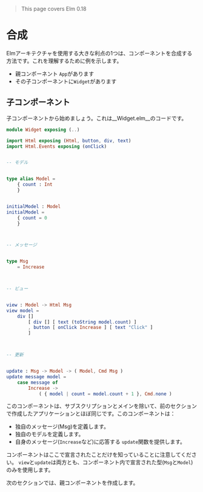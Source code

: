 >This page covers Elm 0.18

# 合成

Elmアーキテクチャを使用する大きな利点の1つは、コンポーネントを合成する方法です。これを理解するために例を示します。

- 親コンポーネント `App`があります
- その子コンポーネントに`Widget`があります

## 子コンポーネント

子コンポーネントから始めましょう。これは__Widget.elm__のコードです。

```elm
module Widget exposing (..)

import Html exposing (Html, button, div, text)
import Html.Events exposing (onClick)


-- モデル


type alias Model =
    { count : Int
    }


initialModel : Model
initialModel =
    { count = 0
    }



-- メッセージ


type Msg
    = Increase



-- ビュー


view : Model -> Html Msg
view model =
    div []
        [ div [] [ text (toString model.count) ]
        , button [ onClick Increase ] [ text "Click" ]
        ]



-- 更新


update : Msg -> Model -> ( Model, Cmd Msg )
update message model =
    case message of
        Increase ->
            ( { model | count = model.count + 1 }, Cmd.none )
```

このコンポーネントは、サブスクリプションとメインを除いて、前のセクションで作成したアプリケーションとほぼ同じです。このコンポーネントは：

- 独自のメッセージ(Msg)を定義します。
- 独自のモデルを定義します。
- 自身のメッセージ(`Increase`など)に応答する `update`関数を提供します。

コンポーネントはここで宣言されたことだけを知っていることに注意してください。 `view`と`update`は両方とも、コンポーネント内で宣言された型(`Msg`と`Model`)のみを使用します。

次のセクションでは、親コンポーネントを作成します。

